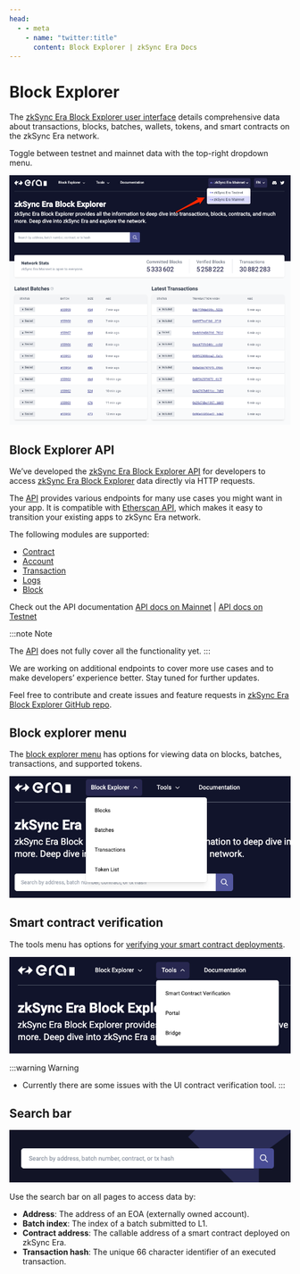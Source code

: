 ```yaml
---
head:
  - - meta
    - name: "twitter:title"
      content: Block Explorer | zkSync Era Docs
---
```


# Block Explorer

The [zkSync Era Block Explorer user interface](https://explorer.zksync.io/) details comprehensive data about transactions, blocks, batches, wallets, tokens, and smart contracts on the zkSync Era network.

Toggle between testnet and mainnet data with the top-right dropdown menu.

![zkSync Era Block Explorer](../../assets/images/block-explorer-front-ui.png)

## Block Explorer API

We’ve developed the [zkSync Era Block Explorer API](https://block-explorer-api.mainnet.zksync.io/docs) for developers to access [zkSync Era Block Explorer](https://explorer.zksync.io/) data directly via HTTP requests.

The [API](https://block-explorer-api.mainnet.zksync.io/docs) provides various endpoints for many use cases you might want in your app. It is compatible with [Etherscan API](https://docs.etherscan.io/), which makes it easy to transition your existing apps to zkSync Era network.

The following modules are supported:

- [Contract](https://block-explorer-api.mainnet.zksync.io/docs#/Contract%20API)
- [Account](https://block-explorer-api.mainnet.zksync.io/docs#/Account%20API)
- [Transaction](https://block-explorer-api.mainnet.zksync.io/docs#/Transaction%20API)
- [Logs](https://block-explorer-api.mainnet.zksync.io/docs#/Logs%20API)
- [Block](https://block-explorer-api.mainnet.zksync.io/docs#/Block%20API)

Check out the API documentation [API docs on Mainnet](https://block-explorer-api.mainnet.zksync.io/docs) | [API docs on Testnet](https://block-explorer-api.testnets.zksync.dev/docs)

:::note Note

The [API](https://block-explorer-api.mainnet.zksync.io/docs) does not fully cover all the functionality yet.
:::

We are working on additional endpoints to cover more use cases and to make developers’ experience better. Stay tuned for further updates.

Feel free to contribute and create issues and feature requests in [zkSync Era Block Explorer GitHub repo](https://github.com/matter-labs/block-explorer).

## Block explorer menu

The [block explorer menu](./block-explorer-menu.md) has options for viewing data on blocks, batches, transactions, and supported tokens.

![zkSync Era block explorer menu](../../assets/images/block-explorer-menu.png)

## Smart contract verification

The tools menu has options for [verifying your smart contract deployments](./contract-verification.md).

![zkSync Era tools menu](../../assets/images/tools-menu.png)

:::warning Warning

- Currently there are some issues with the UI contract verification tool.
  :::

## Search bar

![zkSync Era search bar](../../assets/images/search-bar.png)

Use the search bar on all pages to access data by:

- **Address**: The address of an EOA (externally owned account).
- **Batch index**: The index of a batch submitted to L1.
- **Contract address**: The callable address of a smart contract deployed on zkSync Era.
- **Transaction hash**: The unique 66 character identifier of an executed transaction.
